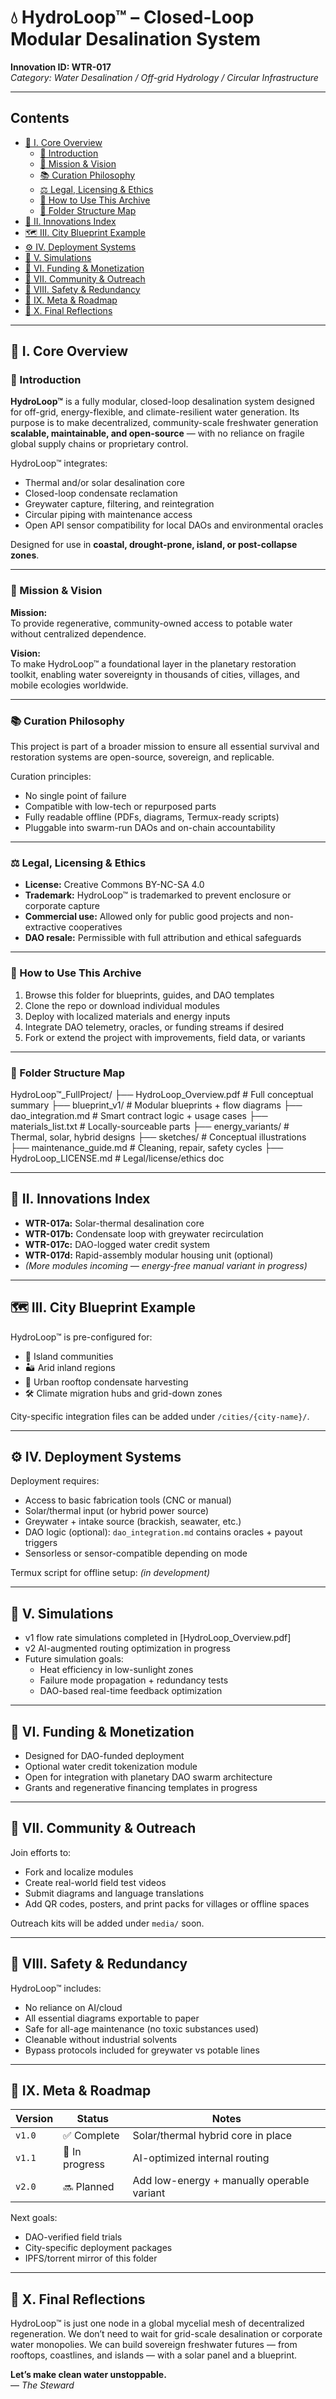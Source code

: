 # 💧 HydroLoop™ – Closed-Loop Modular Desalination System  
**Innovation ID: WTR-017**  
*Category: Water Desalination / Off-grid Hydrology / Circular Infrastructure*

---

## Contents  
- [🧠 I. Core Overview](#core-overview)  
  - [📖 Introduction](#introduction)  
  - [📘 Mission & Vision](#mission--vision)  
  - [📚 Curation Philosophy](#curation-philosophy)  
  - [⚖️ Legal, Licensing & Ethics](#legal-licensing--ethics)  
  - [💾 How to Use This Archive](#how-to-use-this-archive)  
  - [🧭 Folder Structure Map](#folder-structure-map)  
- [🔧 II. Innovations Index](#innovations-index)  
- [🗺️ III. City Blueprint Example](#city-blueprint-example)  
- [⚙️ IV. Deployment Systems](#deployment-systems)  
- [🧪 V. Simulations](#simulations)  
- [💸 VI. Funding & Monetization](#funding--monetization)  
- [🧩 VII. Community & Outreach](#community--outreach)  
- [🔐 VIII. Safety & Redundancy](#safety--redundancy)  
- [🧭 IX. Meta & Roadmap](#meta--roadmap)  
- [🏁 X. Final Reflections](#final-reflections)  

---

## 🧠 I. Core Overview  

### 📖 Introduction  
**HydroLoop™** is a fully modular, closed-loop desalination system designed for off-grid, energy-flexible, and climate-resilient water generation. Its purpose is to make decentralized, community-scale freshwater generation **scalable, maintainable, and open-source** — with no reliance on fragile global supply chains or proprietary control.

HydroLoop™ integrates:

- Thermal and/or solar desalination core  
- Closed-loop condensate reclamation  
- Greywater capture, filtering, and reintegration  
- Circular piping with maintenance access  
- Open API sensor compatibility for local DAOs and environmental oracles

Designed for use in **coastal, drought-prone, island, or post-collapse zones**.

---

### 📘 Mission & Vision  
**Mission:**  
To provide regenerative, community-owned access to potable water without centralized dependence.

**Vision:**  
To make HydroLoop™ a foundational layer in the planetary restoration toolkit, enabling water sovereignty in thousands of cities, villages, and mobile ecologies worldwide.

---

### 📚 Curation Philosophy  
This project is part of a broader mission to ensure all essential survival and restoration systems are open-source, sovereign, and replicable.

Curation principles:

- No single point of failure  
- Compatible with low-tech or repurposed parts  
- Fully readable offline (PDFs, diagrams, Termux-ready scripts)  
- Pluggable into swarm-run DAOs and on-chain accountability  

---

### ⚖️ Legal, Licensing & Ethics  
- **License:** Creative Commons BY-NC-SA 4.0  
- **Trademark:** HydroLoop™ is trademarked to prevent enclosure or corporate capture  
- **Commercial use:** Allowed only for public good projects and non-extractive cooperatives  
- **DAO resale:** Permissible with full attribution and ethical safeguards

---

### 💾 How to Use This Archive  

1. Browse this folder for blueprints, guides, and DAO templates  
2. Clone the repo or download individual modules  
3. Deploy with localized materials and energy inputs  
4. Integrate DAO telemetry, oracles, or funding streams if desired  
5. Fork or extend the project with improvements, field data, or variants

---

### 🧭 Folder Structure Map

HydroLoop™_FullProject/ ├── HydroLoop_Overview.pdf           # Full conceptual summary ├── blueprint_v1/                    # Modular blueprints + flow diagrams ├── dao_integration.md              # Smart contract logic + usage cases ├── materials_list.txt              # Locally-sourceable parts ├── energy_variants/                # Thermal, solar, hybrid designs ├── sketches/                       # Conceptual illustrations ├── maintenance_guide.md            # Cleaning, repair, safety cycles ├── HydroLoop_LICENSE.md            # Legal/license/ethics doc

---

## 🔧 II. Innovations Index  

- **WTR-017a:** Solar-thermal desalination core  
- **WTR-017b:** Condensate loop with greywater recirculation  
- **WTR-017c:** DAO-logged water credit system  
- **WTR-017d:** Rapid-assembly modular housing unit (optional)  
- *(More modules incoming — energy-free manual variant in progress)*

---

## 🗺️ III. City Blueprint Example  

HydroLoop™ is pre-configured for:

- 🌴 Island communities  
- 🏜️ Arid inland regions  
- 🌇 Urban rooftop condensate harvesting  
- 🛠️ Climate migration hubs and grid-down zones

City-specific integration files can be added under `/cities/{city-name}/`.

---

## ⚙️ IV. Deployment Systems  

Deployment requires:

- Access to basic fabrication tools (CNC or manual)  
- Solar/thermal input (or hybrid power source)  
- Greywater + intake source (brackish, seawater, etc.)  
- DAO logic (optional): `dao_integration.md` contains oracles + payout triggers  
- Sensorless or sensor-compatible depending on mode  

Termux script for offline setup: *(in development)*

---

## 🧪 V. Simulations  

- v1 flow rate simulations completed in [HydroLoop_Overview.pdf]  
- v2 AI-augmented routing optimization in progress  
- Future simulation goals:
  - Heat efficiency in low-sunlight zones  
  - Failure mode propagation + redundancy tests  
  - DAO-based real-time feedback optimization

---

## 💸 VI. Funding & Monetization  

- Designed for DAO-funded deployment  
- Optional water credit tokenization module  
- Open for integration with planetary DAO swarm architecture  
- Grants and regenerative financing templates in progress

---

## 🧩 VII. Community & Outreach  

Join efforts to:

- Fork and localize modules  
- Create real-world field test videos  
- Submit diagrams and language translations  
- Add QR codes, posters, and print packs for villages or offline spaces

Outreach kits will be added under `media/` soon.

---

## 🔐 VIII. Safety & Redundancy  

HydroLoop™ includes:

- No reliance on AI/cloud  
- All essential diagrams exportable to paper  
- Safe for all-age maintenance (no toxic substances used)  
- Cleanable without industrial solvents  
- Bypass protocols included for greywater vs potable lines

---

## 🧭 IX. Meta & Roadmap  

| Version | Status | Notes |
|---------|--------|-------|
| `v1.0`  | ✅ Complete | Solar/thermal hybrid core in place |
| `v1.1`  | 🔄 In progress | AI-optimized internal routing |
| `v2.0`  | 🔜 Planned | Add low-energy + manually operable variant |

Next goals:

- DAO-verified field trials  
- City-specific deployment packages  
- IPFS/torrent mirror of this folder

---

## 🏁 X. Final Reflections  

HydroLoop™ is just one node in a global mycelial mesh of decentralized regeneration. We don’t need to wait for grid-scale desalination or corporate water monopolies. We can build sovereign freshwater futures — from rooftops, coastlines, and islands — with a solar panel and a blueprint.

**Let’s make clean water unstoppable.**  
— *The Steward*
